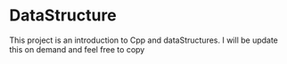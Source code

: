 # DataStructure
This project is an introduction to Cpp and dataStructures. I will be update this on demand and feel free to copy
